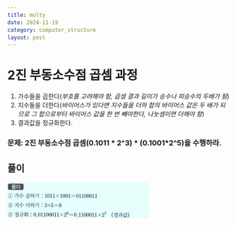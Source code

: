 ```yaml
---
title: multy
date: 2024-11-19
category: computer_structure
layout: post
---
```

# 2진 부동소수점 곱셈 과정
1. 가수들을 곱한다(*부호를 고려해야 함, 곱셈 결과 길이가 승수나 피승수의 두배가 됨*)
2. 지수들을 더한다(*바이어스가 있다면 지수들을 더하 합의 바이어스 값은 두 배가 되므로 그 합으로부터 바이어스 값을 한 번 빼야한다, 나눗셈이면 더해야 함*)
3. 결과값을 정규화한다.

### 문제: 2진 부동소수점 곱셈(0.1011 * 2^3) * (0.1001*2^5)을 수행하라.

풀이
-- 
![alt text](image-13.png)